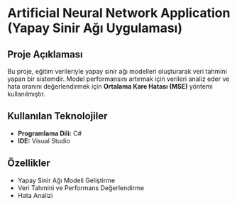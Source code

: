 # Artificial Neural Network Application (Yapay Sinir Ağı Uygulaması)

## Proje Açıklaması
Bu proje, eğitim verileriyle yapay sinir ağı modelleri oluşturarak veri tahmini yapan bir sistemdir. Model performansını artırmak için verileri analiz eder ve hata oranını değerlendirmek için **Ortalama Kare Hatası (MSE)** yöntemi kullanılmıştır.

## Kullanılan Teknolojiler
- **Programlama Dili:** C#  
- **IDE:** Visual Studio  

## Özellikler
- Yapay Sinir Ağı Modeli Geliştirme  
- Veri Tahmini ve Performans Değerlendirme  
- Hata Analizi  
